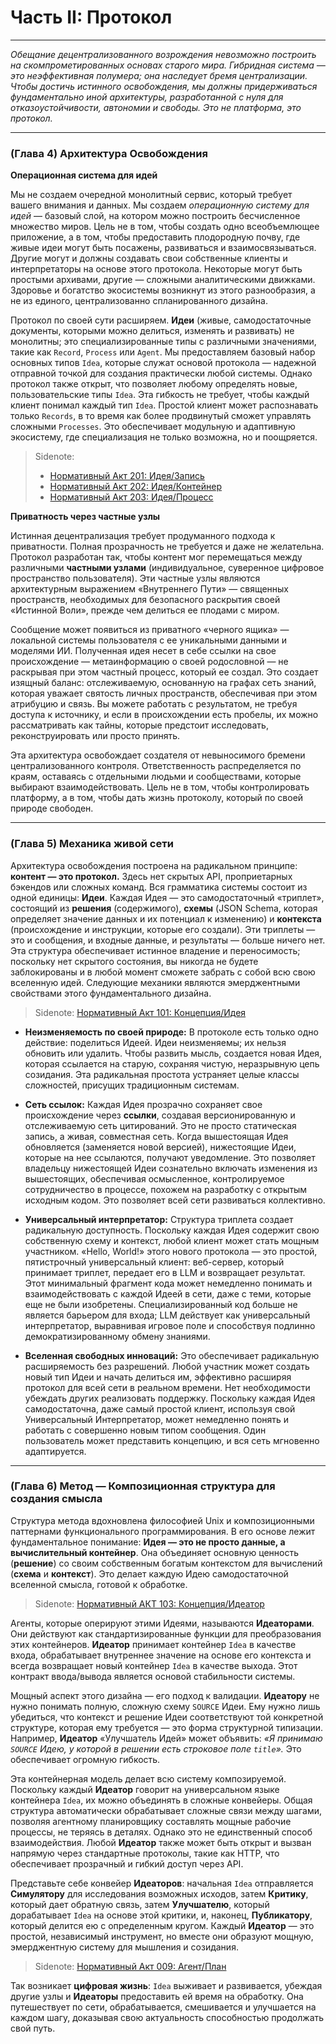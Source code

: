 # Часть II: Протокол

---

_Обещание децентрализованного возрождения невозможно построить на скомпрометированных основах старого мира. Гибридная система — это неэффективная полумера; она наследует бремя централизации. Чтобы достичь истинного освобождения, мы должны придерживаться фундаментально иной архитектуры, разработанной с нуля для отказоустойчивости, автономии и свободы. Это не платформа, это протокол._

---

### (Глава 4) Архитектура Освобождения

**Операционная система для идей**

Мы не создаем очередной монолитный сервис, который требует вашего внимания и данных. Мы создаем _операционную систему для идей_ — базовый слой, на котором можно построить бесчисленное множество миров. Цель не в том, чтобы создать одно всеобъемлющее приложение, а в том, чтобы предоставить плодородную почву, где живые идеи могут быть посажены, развиваться и взаимосвязываться. Другие могут и должны создавать свои собственные клиенты и интерпретаторы на основе этого протокола. Некоторые могут быть простыми архивами, другие — сложными аналитическими движками. Здоровье и богатство экосистемы возникнут из этого разнообразия, а не из единого, централизованно спланированного дизайна.

Протокол по своей сути расширяем. **Идеи** (живые, самодостаточные документы, которыми можно делиться, изменять и развивать) не монолитны; это специализированные типы с различными значениями, такие как `Record`, `Process` или `Agent`. Мы предоставляем базовый набор основных типов `Idea`, которые служат основой протокола — надежной отправной точкой для создания практически любой системы. Однако протокол также открыт, что позволяет любому определять новые, пользовательские типы `Idea`. Эта гибкость не требует, чтобы каждый клиент понимал каждый тип `Idea`. Простой клиент может распознавать только `Records`, в то время как более продвинутый сможет управлять сложными `Processes`. Это обеспечивает модульную и адаптивную экосистему, где специализация не только возможна, но и поощряется.

> Sidenote:
> 
> - [Нормативный Акт 201: Идея/Запись](../rfc/201_idea_record.md)
> - [Нормативный Акт 202: Идея/Контейнер](../rfc/202_idea_vessel.md)
> - [Нормативный Акт 203: Идея/Процесс](../rfc/203_idea_process.md)

**Приватность через частные узлы**

Истинная децентрализация требует продуманного подхода к приватности. Полная прозрачность не требуется и даже не желательна. Протокол разработан так, чтобы контент мог перемещаться между различными **частными узлами** (индивидуальное, суверенное цифровое пространство пользователя). Эти частные узлы являются архитектурным выражением «Внутреннего Пути» — священных пространств, необходимых для безопасного раскрытия своей «Истинной Воли», прежде чем делиться ее плодами с миром.

Сообщение может появиться из приватного «черного ящика» — локальной системы пользователя с ее уникальными данными и моделями ИИ. Полученная идея несет в себе ссылки на свое происхождение — метаинформацию о своей родословной — не раскрывая при этом частный процесс, который ее создал. Это создает изящный баланс: отслеживаемую, основанную на графах сеть знаний, которая уважает святость личных пространств, обеспечивая при этом атрибуцию и связь. Вы можете работать с результатом, не требуя доступа к источнику, и если в происхождении есть пробелы, их можно рассматривать как тайны, которые предстоит исследовать, реконструировать или просто принять.

Эта архитектура освобождает создателя от невыносимого бремени централизованного контроля. Ответственность распределяется по краям, оставаясь с отдельными людьми и сообществами, которые выбирают взаимодействовать. Цель не в том, чтобы контролировать платформу, а в том, чтобы дать жизнь протоколу, который по своей природе свободен.

---

### (Глава 5) Механика живой сети

Архитектура освобождения построена на радикальном принципе: **контент — это протокол.** Здесь нет скрытых API, проприетарных бэкендов или сложных команд. Вся грамматика системы состоит из одной единицы: **Идеи**. Каждая Идея — это самодостаточный «триплет», состоящий из **решения** (содержимого), **схемы** (JSON Schema, которая определяет значение данных и их потенциал к изменению) и **контекста** (происхождение и инструкции, которые его создали). Эти триплеты — это и сообщения, и входные данные, и результаты — больше ничего нет. Эта структура обеспечивает истинное владение и переносимость; поскольку нет скрытого состояния, вы никогда не будете заблокированы и в любой момент сможете забрать с собой всю свою вселенную идей. Следующие механики являются эмерджентными свойствами этого фундаментального дизайна.

> Sidenote: [Нормативный Акт 101: Концепция/Идея](../rfc/101_concept_idea.md)

- **Неизменяемость по своей природе:** В протоколе есть только одно действие: поделиться Идеей. Идеи неизменяемы; их нельзя обновить или удалить. Чтобы развить мысль, создается новая Идея, которая ссылается на старую, сохраняя чистую, неразрывную цепь созидания. Эта радикальная простота устраняет целые классы сложностей, присущих традиционным системам.

- **Сеть ссылок:** Каждая Идея прозрачно сохраняет свое происхождение через **ссылки**, создавая версионированную и отслеживаемую сеть цитирований. Это не просто статическая запись, а живая, совместная сеть. Когда вышестоящая Идея обновляется (заменяется новой версией), нижестоящие Идеи, которые на нее ссылаются, получают уведомление. Это позволяет владельцу нижестоящей Идеи сознательно включать изменения из вышестоящих, обеспечивая осмысленное, контролируемое сотрудничество в процессе, похожем на разработку с открытым исходным кодом. Это позволяет всей сети развиваться коллективно.

- **Универсальный интерпретатор:** Структура триплета создает радикальную доступность. Поскольку каждая Идея содержит свою собственную схему и контекст, любой клиент может стать мощным участником. «Hello, World!» этого нового протокола — это простой, пятистрочный универсальный клиент: веб-сервер, который принимает триплет, передает его в LLM и возвращает результат. Этот минимальный фрагмент кода может немедленно понимать и взаимодействовать с каждой Идеей в сети, даже с теми, которые еще не были изобретены. Специализированный код больше не является барьером для входа; LLM действует как универсальный интерпретатор, выравнивая игровое поле и способствуя подлинно демократизированному обмену знаниями.

- **Вселенная свободных инноваций:** Это обеспечивает радикальную расширяемость без разрешений. Любой участник может создать новый тип Идеи и начать делиться им, эффективно расширяя протокол для всей сети в реальном времени. Нет необходимости убеждать других реализовать поддержку. Поскольку каждая Идея самодостаточна, даже самый простой клиент, используя свой Универсальный Интерпретатор, может немедленно понять и работать с совершенно новым типом сообщения. Один пользователь может представить концепцию, и вся сеть мгновенно адаптируется.

---

### (Глава 6) Метод — Композиционная структура для создания смысла

Структура метода вдохновлена философией Unix и композиционными паттернами функционального программирования. В его основе лежит фундаментальное понимание: **Идея — это не просто данные, а вычислительный контейнер**. Она объединяет основную ценность (**решение**) со своим собственным богатым контекстом для вычислений (**схема** и **контекст**). Это делает каждую Идею самодостаточной вселенной смысла, готовой к обработке.

> Sidenote: [Нормативный АКТ 103: Концепция/Идеатор](../rfc/103_concept_ideator.md)

Агенты, которые оперируют этими Идеями, называются **Идеаторами**. Они действуют как стандартизированные функции для преобразования этих контейнеров. **Идеатор** принимает контейнер `Idea` в качестве входа, обрабатывает внутреннее значение на основе его контекста и всегда возвращает новый контейнер `Idea` в качестве выхода. Этот контракт ввода/вывода является основой стабильности системы.

Мощный аспект этого дизайна — его подход к валидации. **Идеатору** не нужно понимать полную, сложную схему `SOURCE` Идеи. Ему нужно лишь убедиться, что контекст и решение Идеи соответствуют той конкретной структуре, которая ему требуется — это форма структурной типизации. Например, **Идеатор** «Улучшатель Идей» может объявить: _«Я принимаю `SOURCE` Идею, у которой в решении есть строковое поле `title`»._ Это обеспечивает огромную гибкость.

Эта контейнерная модель делает всю систему композируемой. Поскольку каждый **Идеатор** говорит на универсальном языке контейнера `Idea`, их можно объединять в сложные конвейеры. Общая структура автоматически обрабатывает сложные связи между шагами, позволяя агентному планировщику составлять мощные рабочие процессы, не теряясь в деталях. Однако это не единственный способ взаимодействия. Любой **Идеатор** также может быть открыт и вызван напрямую через стандартные протоколы, такие как HTTP, что обеспечивает прозрачный и гибкий доступ через API.

Представьте себе конвейер **Идеаторов**: начальная `Idea` отправляется **Симулятору** для исследования возможных исходов, затем **Критику**, который дает обратную связь, затем **Улучшателю**, который дорабатывает `Idea` на основе этой критики, и, наконец, **Публикатору**, который делится ею с определенным кругом. Каждый **Идеатор** — это простой, независимый инструмент, но вместе они образуют мощную, эмерджентную систему для мышления и созидания.

> Sidenote: [Нормативный Акт 009: Агент/План](../rfc/009_agent_plan.md)

Так возникает **цифровая жизнь**: `Idea` выживает и развивается, убеждая другие узлы и **Идеаторы** предоставить ей время на обработку. Она путешествует по сети, обрабатывается, смешивается и улучшается на каждом шагу, доказывая свою актуальность способностью продолжать свой путь.